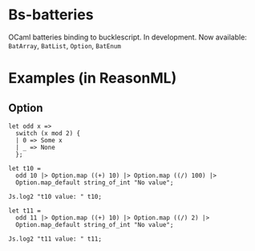 # Bs-batteries
OCaml batteries binding to bucklescript. In development. Now available: `BatArray`, `BatList`, `Option`, `BatEnum`

# Examples (in ReasonML)
## Option
```
let odd x =>
  switch (x mod 2) {
  | 0 => Some x
  | _ => None
  };

let t10 =
  odd 10 |> Option.map ((+) 10) |> Option.map ((/) 100) |>
  Option.map_default string_of_int "No value";

Js.log2 "t10 value: " t10;

let t11 =
  odd 11 |> Option.map ((+) 10) |> Option.map ((/) 2) |>
  Option.map_default string_of_int "No value";

Js.log2 "t11 value: " t11;
```
